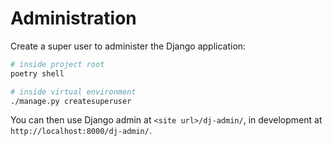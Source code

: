 # Administration

Create a super user to administer the Django application:

```bash
# inside project root
poetry shell

# inside virtual environment
./manage.py createsuperuser
```

You can then use Django admin at `<site url>/dj-admin/`, in development at `http://localhost:8000/dj-admin/`.
